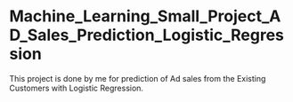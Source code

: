 # Machine_Learning_Small_Project_AD_Sales_Prediction_Logistic_Regression
This project is done by me for prediction of Ad sales from the Existing Customers with Logistic Regression.
